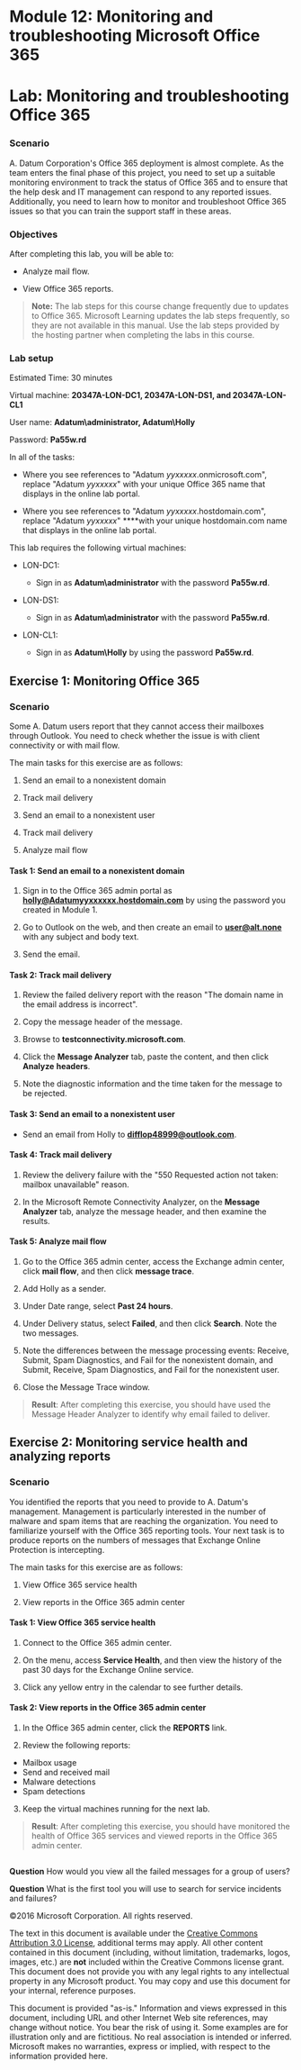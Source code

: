 ﻿# Module 12: Monitoring and troubleshooting Microsoft Office 365
# Lab: Monitoring and troubleshooting Office 365
  
### Scenario
  
 A. Datum Corporation's Office 365 deployment is almost complete. As the team enters the final phase of this project, you need to set up a suitable monitoring environment to track the status of Office 365 and to ensure that the help desk and IT management can respond to any reported issues. Additionally, you need to learn how to monitor and troubleshoot Office 365 issues so that you can train the support staff in these areas.


### Objectives
  
After completing this lab, you will be able to:

- Analyze mail flow.

- View Office 365 reports.

>  **Note:** The lab steps for this course change frequently due to updates to Office 365. Microsoft Learning updates the lab steps frequently, so they are not available in this manual. Use the lab steps provided by the hosting partner when completing the labs in this course.

### Lab setup
  
 Estimated Time: 30 minutes 

Virtual machine:  **20347A-LON-DC1, 20347A-LON-DS1, and 20347A-LON-CL1**

 User name:  **Adatum\\administrator, Adatum\\Holly**

 Password:  **Pa55w.rd**

 In all of the tasks:

- Where you see references to "Adatum _yyxxxxx_.onmicrosoft.com", replace "Adatum _yyxxxxx_" with your unique Office 365 name that displays in the online lab portal.

- Where you see references to "Adatum _yyxxxxx_.hostdomain.com", replace "Adatum _yyxxxxx_" ****with your unique hostdomain.com name that displays in the online lab portal.


 This lab requires the following virtual machines: 

- LON-DC1:

  - Sign in as  **Adatum\\administrator** with the password **Pa55w.rd**.

- LON-DS1:

  - Sign in as  **Adatum\\administrator** with the password **Pa55w.rd**.

- LON-CL1:

  - Sign in as  **Adatum\\Holly** by using the password **Pa55w.rd**.



## Exercise 1: Monitoring Office 365
  
### Scenario
  
Some A. Datum users report that they cannot access their mailboxes through Outlook. You need to check whether the issue is with client connectivity or with mail flow.

The main tasks for this exercise are as follows:

1. Send an email to a nonexistent domain

2. Track mail delivery

3. Send an email to a nonexistent user

4. Track mail delivery

5. Analyze mail flow



#### Task 1: Send an email to a nonexistent domain
  
1. Sign in to the Office 365 admin portal as  **holly@Adatumyyxxxxxx.hostdomain.com** by using the password you created in Module 1.

2. Go to Outlook on the web, and then create an email to  **user@alt.none** with any subject and body text.

3. Send the email.



#### Task 2: Track mail delivery
  
1. Review the failed delivery report with the reason "The domain name in the email address is incorrect".

2. Copy the message header of the message.

3. Browse to  **testconnectivity.microsoft.com**.

4. Click the  **Message Analyzer** tab, paste the content, and then click **Analyze** **headers**.

5. Note the diagnostic information and the time taken for the message to be rejected.



#### Task 3: Send an email to a nonexistent user
  
- Send an email from Holly to  **difflop48999@outlook.com**.



#### Task 4: Track mail delivery
  
1. Review the delivery failure with the "550 Requested action not taken: mailbox unavailable" reason.

2. In the Microsoft Remote Connectivity Analyzer, on the  **Message Analyzer** tab, analyze the message header, and then examine the results.



#### Task 5: Analyze mail flow
  
1. Go to the Office 365 admin center, access the Exchange admin center, click  **mail flow**, and then click  **message trace**.

2. Add Holly as a sender.

3. Under Date range, select  **Past 24 hours**.

4. Under Delivery status, select  **Failed**, and then click  **Search**. Note the two messages.

5. Note the differences between the message processing events: Receive, Submit, Spam Diagnostics, and Fail for the nonexistent domain, and Submit, Receive, Spam Diagnostics, and Fail for the nonexistent user.

6. Close the Message Trace window.


>  **Result**: After completing this exercise, you should have used the Message Header Analyzer to identify why email failed to deliver.


## Exercise 2: Monitoring service health and analyzing reports
  
### Scenario
  
 You identified the reports that you need to provide to A. Datum's management. Management is particularly interested in the number of malware and spam items that are reaching the organization. You need to familiarize yourself with the Office 365 reporting tools. Your next task is to produce reports on the numbers of messages that Exchange Online Protection is intercepting.

The main tasks for this exercise are as follows:

1. View Office 365 service health

2. View reports in the Office 365 admin center



#### Task 1: View Office 365 service health
  
1. Connect to the Office 365 admin center.

2. On the menu, access  **Service Health**, and then view the history of the past 30 days for the Exchange Online service.

3. Click any yellow entry in the calendar to see further details.



#### Task 2: View reports in the Office 365 admin center
  
1. In the Office 365 admin center, click the  **REPORTS** link.

2. Review the following reports:

  - Mailbox usage
  - Send and received mail
  - Malware detections
  - Spam detections

3. Keep the virtual machines running for the next lab.


>  **Result**: After completing this exercise, you should have monitored the health of Office 365 services and viewed reports in the Office 365 admin center.


## 
  
**Question** 
How would you view all the failed messages for a group of users?

**Question** 
What is the first tool you will use to search for service incidents and failures?


©2016 Microsoft Corporation. All rights reserved.

The text in this document is available under the [Creative Commons Attribution 3.0 License](https://creativecommons.org/licenses/by/3.0/legalcode "Creative Commons Attribution 3.0 License"), additional terms may apply.  All other content contained in this document (including, without limitation, trademarks, logos, images, etc.) are **not** included within the Creative Commons license grant.  This document does not provide you with any legal rights to any intellectual property in any Microsoft product. You may copy and use this document for your internal, reference purposes.

This document is provided "as-is." Information and views expressed in this document, including URL and other Internet Web site references, may change without notice. You bear the risk of using it. Some examples are for illustration only and are fictitious. No real association is intended or inferred. Microsoft makes no warranties, express or implied, with respect to the information provided here.

  